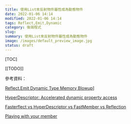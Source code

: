 ```yaml
---
title: 使用List來反射物件屬性成為動態物件
date: 2022-01-06 14:14
modified: 2022-01-06 14:14
tags: Reflect,Emit,Dynamic
category: 後端程式
slug:
summary: 使用List來反射物件屬性成為動態物件
image: /images/default_preview_image.jpg
status: draft
---
```


[TOC]


[[TODO]]




參考資料：

[Reflect.Emit Dynamic Type Memory Blowup](https://coderedirect.com/questions/338198/reflect-emit-dynamic-type-memory-blowup)]

[HyperDescriptor: Accelerated dynamic property access](https://www.codeproject.com/Articles/18450/HyperDescriptor-Accelerated-dynamic-property-acces)

[Fasterflect vs HyperDescriptor vs FastMember vs Reflection](https://theburningmonk.com/2015/08/fasterflect-vs-hyperdescriptor-vs-fastmember-vs-reflection/)

[Playing with your member](https://blog.marcgravell.com/2012/01/playing-with-your-member.html)
